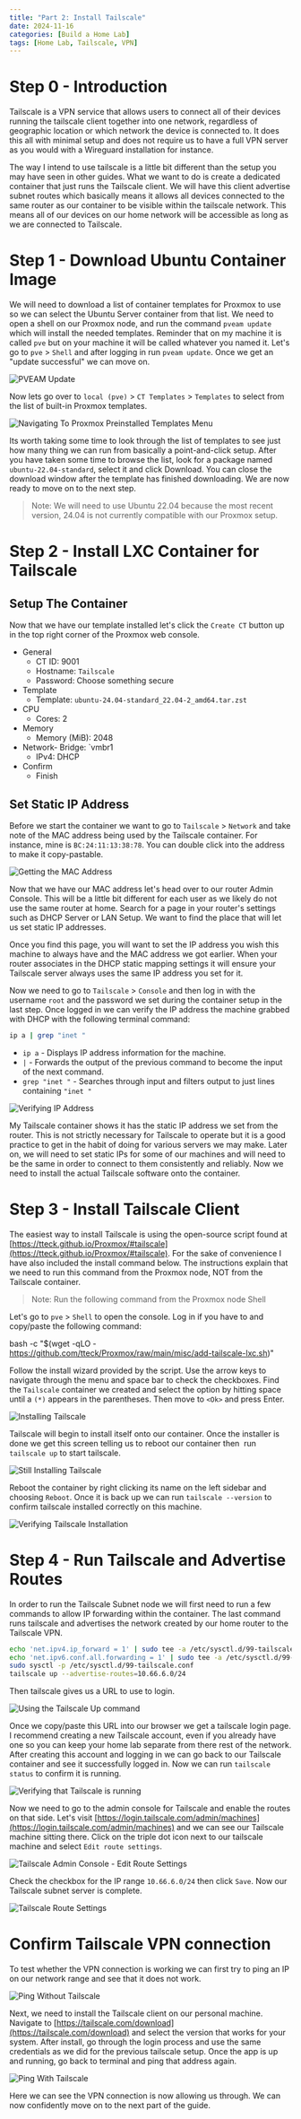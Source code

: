 ```yaml
--- 
title: "Part 2: Install Tailscale"
date: 2024-11-16
categories: [Build a Home Lab]
tags: [Home Lab, Tailscale, VPN]
---
```


# Step 0 - Introduction

Tailscale is a VPN service that allows users to connect all of their devices running the tailscale client together into one network, regardless of geographic location or which network the device is connected to. It does this all with minimal setup and does not require us to have a full VPN server as you would with a Wireguard installation for instance.

The way I intend to use tailscale is a little bit different than the setup you may have seen in other guides. What we want to do is create a dedicated container that just runs the Tailscale client. We will have this client advertise subnet routes which basically means it allows all devices connected to the same router as our container to be visible within the tailscale network. This means all of our devices on our home network will be accessible as long as we are connected to Tailscale.
# Step 1 - Download Ubuntu Container Image

We will need to download a list of container templates for Proxmox to use so we can select the Ubuntu Server container from that list. We need to open a shell on our Proxmox node, and run the command `pveam update` which will install the needed templates. Reminder that on my machine it is called `pve` but on your machine it will be called whatever you named it. Let's go to `pve` > `Shell` and after logging in run `pveam update`. Once we get an "update successful" we can move on.

![PVEAM Update](/assets/img/posts/2024-11-16-Install-Tailscale/Install%20Tailscale.png)


Now lets go over to `local (pve)` > `CT Templates` > `Templates` to select from the list of built-in Proxmox templates.

![Navigating To Proxmox Preinstalled Templates Menu](/assets/img/posts/2024-11-16-Install-Tailscale/Install%20Tailscale-1.png)

Its worth taking some time to look through the list of templates to see just how many thing we can run from basically a point-and-click setup. After you have taken some time to browse the list, look for a package named `ubuntu-22.04-standard`, select it and click Download. You can close the download window after the template has finished downloading. We are now ready to move on to the next step.

> Note: We will need to use Ubuntu 22.04 because the most recent version, 24.04 is not currently compatible with our Proxmox setup.
# Step 2 - Install LXC Container for Tailscale

## Setup The Container

Now that we have our template installed let's click the `Create CT` button up in the top right corner of the Proxmox web console.

- General
	- CT ID: 9001
	- Hostname: `Tailscale`
	- Password: Choose something secure
- Template
	- Template: `ubuntu-24.04-standard_22.04-2_amd64.tar.zst`
- CPU
	- Cores: 2
- Memory
	- Memory (MiB): 2048
- Network- Bridge: `vmbr1
	- IPv4: DHCP
- Confirm
	- Finish
    
## Set Static IP Address

Before we start the container we want to go to `Tailscale` > `Network` and take note of the MAC address being used by the Tailscale container. For instance, mine is `BC:24:11:13:38:78`. You can double click into the address to make it copy-pastable.

![Getting the MAC Address](/assets/img/posts/2024-11-16-Install-Tailscale/Install%20Tailscale-2.png)

Now that we have our MAC address let's head over to our router Admin Console. This will be a little bit different for each user as we likely do not use the same router at home. Search for a page in your router's settings such as DHCP Server or LAN Setup. We want to find the place that will let us set static IP addresses.

Once you find this page, you will want to set the IP address you wish this machine to always have and the MAC address we got earlier. When your router associates in the DHCP static mapping settings it will ensure your Tailscale server always uses the same IP address you set for it.

Now we need to go to `Tailscale` > `Console` and then log in with the username `root` and the password we set during the container setup in the last step. Once logged in we can verify the IP address the machine grabbed with DHCP with the following terminal command:

```bash
ip a | grep "inet "
```

- `ip a` - Displays IP address information for the machine.
- `|` - Forwards the output of the previous command to become the input of the next command.
- `grep "inet "` - Searches through input and filters output to just lines containing `"inet "`

![Verifying IP Address](/assets/img/posts/2024-11-16-Install-Tailscale/Install%20Tailscale-3.png)

My Tailscale container shows it has the static IP address we set from the router. This is not strictly necessary for Tailscale to operate but it is a good practice to get in the habit of doing for various servers we may make. Later on, we will need to set static IPs for some of our machines and will need to be the same in order to connect to them consistently and reliably. Now we need to install the actual Tailscale software onto the container.

# Step 3 - Install Tailscale Client

The easiest way to install Tailscale is using the open-source script found at [https://tteck.github.io/Proxmox/#tailscale](https://tteck.github.io/Proxmox/#tailscale). For the sake of convenience I have also included the install command below. The instructions explain that we need to run this command from the Proxmox node, NOT from the Tailscale container.

> Note: Run the following command from the Proxmox node Shell

Let's go to `pve` > `Shell` to open the console. Log in if you have to and copy/paste the following command:

bash -c "$(wget -qLO - https://github.com/tteck/Proxmox/raw/main/misc/add-tailscale-lxc.sh)"

Follow the install wizard provided by the script. Use the arrow keys to navigate through the menu and space bar to check the checkboxes. Find the `Tailscale` container we created and select the option by hitting space until a `(*)` appears in the parentheses. Then move to `<Ok>` and press Enter.

![Installing Tailscale](/assets/img/posts/2024-11-16-Install-Tailscale/Install%20Tailscale-4.png)

Tailscale will begin to install itself onto our container. Once the installer is done we get this screen telling us to reboot our container then  run `tailscale up` to start tailscale.

![Still Installing Tailscale](/assets/img/posts/2024-11-16-Install-Tailscale/Install%20Tailscale-5.png)

Reboot the container by right clicking its name on the left sidebar and choosing `Reboot`. Once it is back up we can run `tailscale --version` to confirm tailscale installed correctly on this machine.

![Verifying Tailscale Installation](/assets/img/posts/2024-11-16-Install-Tailscale/Install%20Tailscale-6.png)

# Step 4 - Run Tailscale and Advertise Routes

In order to run the Tailscale Subnet node we will first need to run a few commands to allow IP forwarding within the container. The last command runs tailscale and advertises the network created by our home router to the Tailscale VPN.

```bash
echo 'net.ipv4.ip_forward = 1' | sudo tee -a /etc/sysctl.d/99-tailscale.conf
echo 'net.ipv6.conf.all.forwarding = 1' | sudo tee -a /etc/sysctl.d/99-tailscale.conf
sudo sysctl -p /etc/sysctl.d/99-tailscale.conf
tailscale up --advertise-routes=10.66.6.0/24
```  

Then tailscale gives us a URL to use to login.

![Using the Tailscale Up command](/assets/img/posts/2024-11-16-Install-Tailscale/Install%20Tailscale-7.png)

Once we copy/paste this URL into our browser we get a tailscale login page. I recommend creating a new Tailscale account, even if you already have one so you can keep your home lab separate from there rest of the network. After creating this account and logging in we can go back to our Tailscale container and see it successfully logged in. Now we can run `tailscale status` to confirm it is running.

![Verifying that Tailscale is running](/assets/img/posts/2024-11-16-Install-Tailscale/Install%20Tailscale-8.png)

Now we need to go to the admin console for Tailscale and enable the routes on that side. Let's visit [https://login.tailscale.com/admin/machines](https://login.tailscale.com/admin/machines) and we can see our Tailscale machine sitting there. Click on the triple dot icon next to our tailscale machine and select `Edit route settings`.

![Tailscale Admin Console - Edit Route Settings](/assets/img/posts/2024-11-16-Install-Tailscale/Install%20Tailscale-9.png)

Check the checkbox for the IP range `10.66.6.0/24` then click `Save`. Now our Tailscale subnet server is complete.

![Tailscale Route Settings](/assets/img/posts/2024-11-16-Install-Tailscale/Install%20Tailscale-10.png)

# Confirm Tailscale VPN connection

To test whether the VPN connection is working we can first try to ping an IP on our network range and see that it does not work.

![Ping Without Tailscale](/assets/img/posts/2024-11-16-Install-Tailscale/Install%20Tailscale-11.png)

Next, we need to install the Tailscale client on our personal machine. Navigate to [https://tailscale.com/download](https://tailscale.com/download) and select the version that works for your system. After install, go through the login process and use the same credentials as we did for the previous tailscale setup. Once the app is up and running, go back to terminal and ping that address again.

![Ping With Tailscale](/assets/img/posts/2024-11-16-Install-Tailscale/Install%20Tailscale-12.png)

Here we can see the VPN connection is now allowing us through. We can now confidently move on to the next part of the guide.

